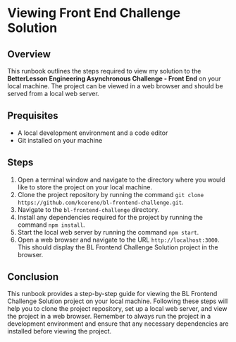 # Viewing Front End Challenge Solution

## Overview

This runbook outlines the steps required to view  my solution to the **BetterLesson Engineering Asynchronous Challenge - Front End** on your local machine. The project can be viewed in a web browser and should be served from a local web server.

## Prequisites
* A local development environment and a code editor
* Git installed on your machine


## Steps 
1. Open a terminal window and navigate to the directory where you would like to store the project on your local machine.
2. Clone the project repository by running the command `git clone https://github.com/kcereno/bl-frontend-challenge.git`.
3. Navigate to the `bl-frontend-challenge` directory.
4. Install any dependencies required for the project by running the command `npm install`.
5. Start the local web server by running the command `npm start`.
6. Open a web browser and navigate to the URL `http://localhost:3000`. This should display the BL Frontend Challenge Solution project in the browser.

## Conclusion
This runbook provides a step-by-step guide for viewing the BL Frontend Challenge Solution project on your local machine. Following these steps will help you to clone the project repository, set up a local web server, and view the project in a web browser. Remember to always run the project in a development environment and ensure that any necessary dependencies are installed before viewing the project.
